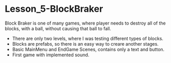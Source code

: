 # Lesson_5-BlockBraker

Block Braker is one of many games, where player needs to destroy all of the blocks, with a ball,
without causing that ball to fall.

- There are only two levels, where I was testing different types of blocks. 
- Blocks are prefabs, so there is an easy way to creare another stages.
- Basic MainMenu and EndGame Scenes, contains only a text and button.
- First game with implemented sound.
